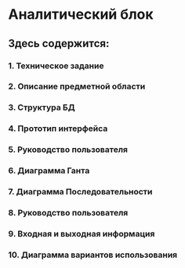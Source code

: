 # Аналитический блок
## Здесь содержится: 
### 1. Техническое задание
### 2. Описание предметной области
### 3. Структура БД
### 4. Прототип интерфейса
### 5. Руководство пользователя
### 6. Диаграмма Ганта
### 7. Диаграмма Последовательности
### 8. Руководство пользователя
### 9. Входная и выходная информация
### 10. Диаграмма вариантов использования
